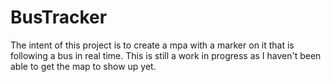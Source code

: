 # BusTracker
<p>The intent of this project is to create a mpa with a marker on it that is following a bus in real time. This is still a work in progress as I haven't been able to get the map to show up yet.</p>
